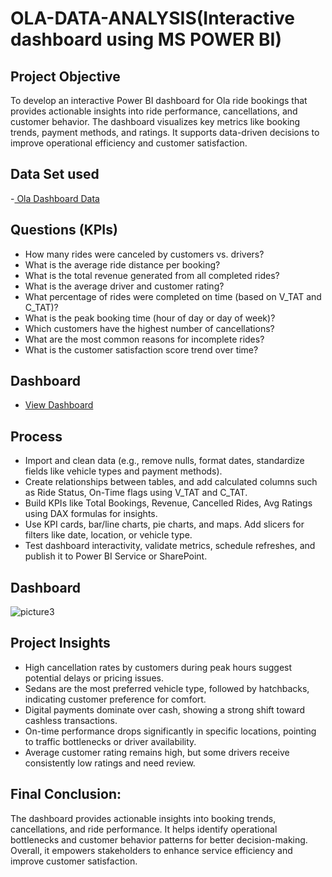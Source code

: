 # OLA-DATA-ANALYSIS(Interactive dashboard using MS POWER BI)
## Project Objective
To develop an interactive Power BI dashboard for Ola ride bookings that provides actionable insights into ride performance, cancellations, and customer behavior. The dashboard visualizes key metrics like booking trends, payment methods, and ratings. It supports data-driven decisions to improve operational efficiency and customer satisfaction.
## Data Set used
-<a href="https://gofile.io/d/GmNlYo"> Ola Dashboard Data <a/>
## Questions (KPIs)
*  How many rides were canceled by customers vs. drivers?
*  What is the average ride distance per booking?
*  What is the total revenue generated from all completed rides?
*  What is the average driver and customer rating?
*  What percentage of rides were completed on time (based on V_TAT and C_TAT)?
*  What is the peak booking time (hour of day or day of week)?
*  Which customers have the highest number of cancellations?
*  What are the most common reasons for incomplete rides?
*  What is the customer satisfaction score trend over time?
## Dashboard 
*  <a href="https://gofile.io/d/DaGGa0"> View Dashboard <a/>
## Process
*  Import and clean data (e.g., remove nulls, format dates, standardize fields like vehicle types and payment methods).
*  Create relationships between tables, and add calculated columns such as Ride Status, On-Time flags using V_TAT and C_TAT.
*  Build KPIs like Total Bookings, Revenue, Cancelled Rides, Avg Ratings using DAX formulas for insights.
*  Use KPI cards, bar/line charts, pie charts, and maps. Add slicers for filters like date, location, or vehicle type.
*  Test dashboard interactivity, validate metrics, schedule refreshes, and publish it to Power BI Service or SharePoint.
## Dashboard
![picture3](https://github.com/user-attachments/assets/19941aac-9c16-4309-bdf1-a35bc9e48437)
## Project Insights
*  High cancellation rates by customers during peak hours suggest potential delays or pricing issues.
*  Sedans are the most preferred vehicle type, followed by hatchbacks, indicating customer preference for comfort.
*  Digital payments dominate over cash, showing a strong shift toward cashless transactions.
*  On-time performance drops significantly in specific locations, pointing to traffic bottlenecks or driver availability.
*  Average customer rating remains high, but some drivers receive consistently low ratings and need review.
## Final Conclusion:
The dashboard provides actionable insights into booking trends, cancellations, and ride performance.
It helps identify operational bottlenecks and customer behavior patterns for better decision-making.
Overall, it empowers stakeholders to enhance service efficiency and improve customer satisfaction.



